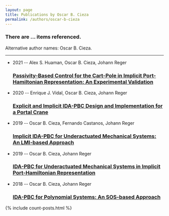 ```yaml
---
layout: page
title: Publications by Oscar B. Cieza
permalink: /authors/oscar-b-cieza
---
```


<h3 id="number-posts">There are ... items referenced.</h3>
<p id='info-authors'>Alternative author names: Oscar B. Cieza.</p>
<hr />
<ul class="post-list">
<li><span class='post-meta'>2021 -- Alex S. Huaman, Oscar B. Cieza, Johann Reger</span><h3><a class='post-link' href="{{ site.baseurl }}/passivity-based-control-for-the-cart-pole-in-implicit-port-hamiltonian-representation-an-experimental-validation">Passivity-Based Control for the Cart-Pole in Implicit Port-Hamiltonian Representation: An Experimental Validation</a></h3></li>
<li><span class='post-meta'>2020 -- Enrique J. Vidal, Oscar B. Cieza, Johann Reger</span><h3><a class='post-link' href="{{ site.baseurl }}/explicit-and-implicit-ida-pbc-design-and-implementation-for-a-portal-crane">Explicit and Implicit IDA-PBC Design and Implementation for a Portal Crane</a></h3></li>
<li><span class='post-meta'>2019 -- Oscar B. Cieza, Fernando Castanos, Johann Reger</span><h3><a class='post-link' href="{{ site.baseurl }}/implicit-ida-pbc-for-underactuated-mechanical-systems-an-lmi-based-approach">Implicit IDA-PBC for Underactuated Mechanical Systems: An LMI-based Approach</a></h3></li>
<li><span class='post-meta'>2019 -- Oscar B. Cieza, Johann Reger</span><h3><a class='post-link' href="{{ site.baseurl }}/ida-pbc-for-underactuated-mechanical-systems-in-implicit-port-hamiltonian-representation">IDA-PBC for Underactuated Mechanical Systems in Implicit Port-Hamiltonian Representation</a></h3></li>
<li><span class='post-meta'>2018 -- Oscar B. Cieza, Johann Reger</span><h3><a class='post-link' href="{{ site.baseurl }}/ida-pbc-for-polynomial-systems-an-sos-based-approach">IDA-PBC for Polynomial Systems: An SOS-based Approach</a></h3></li>

</ul>
{% include count-posts.html %}
